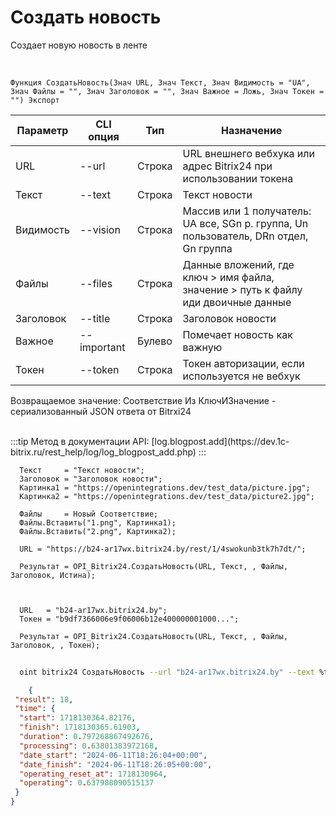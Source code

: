 ﻿---
sidebar_position: 1
---

# Создать новость
 Создает новую новость в ленте


<br/>


`Функция СоздатьНовость(Знач URL, Знач Текст, Знач Видимость = "UA", Знач Файлы = "", Знач Заголовок = "", Знач Важное = Ложь, Знач Токен = "") Экспорт`

  | Параметр | CLI опция | Тип | Назначение |
  |-|-|-|-|
  | URL | --url | Строка | URL внешнего вебхука или адрес Bitrix24 при использовании токена |
  | Текст | --text | Строка | Текст новости |
  | Видимость | --vision | Строка | Массив или 1 получатель: UA все, SGn р. группа, Un пользователь, DRn отдел, Gn группа |
  | Файлы | --files | Строка | Данные вложений, где ключ > имя файла, значение > путь к файлу иди двоичные данные |
  | Заголовок | --title | Строка | Заголовок новости |
  | Важное | --important | Булево | Помечает новость как важную |
  | Токен | --token | Строка | Токен авторизации, если используется не вебхук |

  
  Возвращаемое значение:   Соответствие Из КлючИЗначение - сериализованный JSON ответа от Bitrxi24


<br/>
:::tip
Метод в документации API: [log.blogpost.add](https://dev.1c-bitrix.ru/rest_help/log/log_blogpost_add.php)
:::
<br/>


```bsl title="Пример кода"
  Текст     = "Текст новости";
  Заголовок = "Заголовок новости";
  Картинка1 = "https://openintegrations.dev/test_data/picture.jpg";
  Картинка2 = "https://openintegrations.dev/test_data/picture2.jpg";
  
  Файлы     = Новый Соответствие;
  Файлы.Вставить("1.png", Картинка1);
  Файлы.Вставить("2.png", Картинка2);
  
  URL = "https://b24-ar17wx.bitrix24.by/rest/1/4swokunb3tk7h7dt/";
  
  Результат = OPI_Bitrix24.СоздатьНовость(URL, Текст, , Файлы, Заголовок, Истина);
  
  
  
  URL   = "b24-ar17wx.bitrix24.by";
  Токен = "b9df7366006e9f06006b12e400000001000...";
  
  Результат = OPI_Bitrix24.СоздатьНовость(URL, Текст, , Файлы, Заголовок, , Токен);
```
	


```sh title="Пример команды CLI"
    
  oint bitrix24 СоздатьНовость --url "b24-ar17wx.bitrix24.by" --text %text% --vision %vision% --files %files% --title %title% --important %important% --token "b9df7366006e9f06006b12e400000001000..."

```

```json title="Результат"
    {
 "result": 18,
 "time": {
  "start": 1718130364.82176,
  "finish": 1718130365.61903,
  "duration": 0.797268867492676,
  "processing": 0.63801383972168,
  "date_start": "2024-06-11T18:26:04+00:00",
  "date_finish": "2024-06-11T18:26:05+00:00",
  "operating_reset_at": 1718130964,
  "operating": 0.637988090515137
 }
}
```
